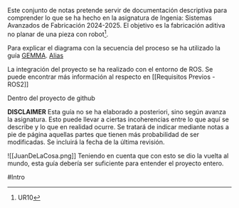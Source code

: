 
Este conjunto de notas pretende servir de documentación descriptiva para comprender lo que se ha hecho en la asignatura de Ingenia: Sistemas Avanzados de Fabricación 2024-2025. El objetivo es la fabricación aditiva no planar de una pieza con robot[^1]. 

Para explicar el diagrama con la secuencia del proceso se ha utilizado la guía [GEMMA](GEMMA.md). [Alias](Nombre.md)

La integración del proyecto se ha realizado con el entorno de ROS. Se puede encontrar más información al respecto en [[Requisitos Previos - ROS2]]

Dentro del proyecto de github 

**DISCLAIMER**
Esta guía no se ha elaborado a posteriori, sino según avanza la asignatura. Esto puede llevar a ciertas incoherencias entre lo que aquí se describe y lo que en realidad ocurre. Se tratará de indicar mediante notas a pie de página aquellas partes que tienen más probabilidad de ser modificadas. Se incluirá la fecha de la última revisión. 

![[JuanDeLaCosa.png]]
Teniendo en cuenta que con esto se dio la vuelta al mundo, esta guía debería ser suficiente para entender el proyecto entero. 

#Intro

[^1]: UR10
